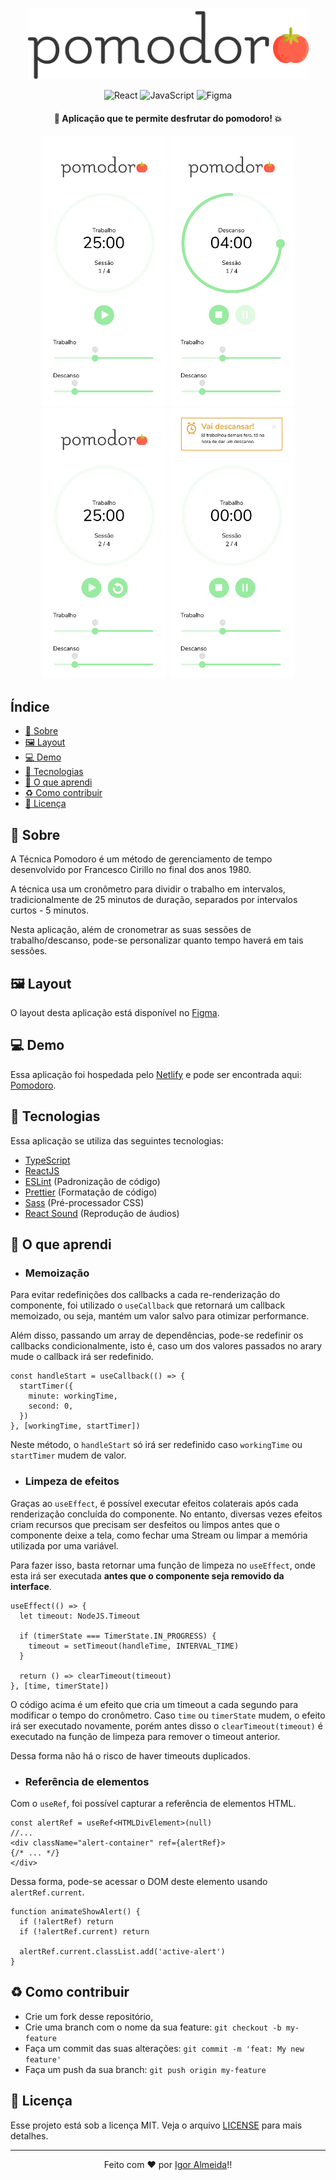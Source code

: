 <!-- Logo -->

<p align="center">
  <img alt="Project Logo" width="450px" src="./.github/logo.svg" />
<p>

<!-- Badges -->

<p align="center">
  <img alt="React" src="https://img.shields.io/badge/react%20-%2320232a.svg?&style=for-the-badge&logo=react"/>
  <img alt="JavaScript" src="https://img.shields.io/badge/typescript%20-%23323330.svg?style=for-the-badge&logo=typescript"/>
  <img alt="Figma" src="https://img.shields.io/badge/figma%20-%23F24E1E.svg?&style=for-the-badge&logo=figma&logoColor=white"/>
</p>

<!-- Description -->

<h4 align="center">
	🚀 Aplicação que te permite desfrutar do pomodoro! 💥
</h4>

<!-- Project Design -->

<p align="center">
  <img alt="Project Design 1" width="200px" src="./.github/design-1.jpg" />
  <img alt="Project Design 2" width="200px" src="./.github/design-2.jpg" />
  <img alt="Project Design 3" width="200px" src="./.github/design-3.jpg" />
  <img alt="Project Design 4" width="200px" src="./.github/design-4.jpg" />
<p>

<!-- Summary -->

<h2>Índice</h2>

- [:bookmark: Sobre](#bookmark-sobre)
- [:framed_picture: Layout](#framed_picture-layout)
- [:computer: Demo](#computer-demo)
- [:rocket: Tecnologias](#rocket-tecnologias)
- [:book: O que aprendi](#book-o-que-aprendi)
- [:recycle: Como contribuir](#recycle-como-contribuir)
- [:memo: Licença](#memo-licença)

<a id="sobre"></a>

## :bookmark: Sobre

A Técnica Pomodoro é um método de gerenciamento de tempo desenvolvido por Francesco Cirillo no final dos anos 1980.

A técnica usa um cronômetro para dividir o trabalho em intervalos, tradicionalmente de 25 minutos de duração, separados por intervalos curtos - 5 minutos.

Nesta aplicação, além de cronometrar as suas sessões de trabalho/descanso, pode-se personalizar quanto tempo haverá em tais sessões.

<a id="layout"></a>

## :framed_picture: Layout

O layout desta aplicação está disponível no [Figma](https://www.figma.com/file/7u1JrbxEDbY72ZF6bYsX9N/Pomodoro-App?node-id=0%3A1).

<a id="demo"></a>

## :computer: Demo

Essa aplicação foi hospedada pelo [Netlify](https://www.netlify.com/) e pode ser encontrada aqui: [Pomodoro](https://pomodoro-iguzinho.netlify.app/).

<a id="tecnologias"></a>

## :rocket: Tecnologias

Essa aplicação se utiliza das seguintes tecnologias:

-  [TypeScript](https://www.typescriptlang.org/)
-  [ReactJS](https://reactjs.org/)
-  [ESLint](https://eslint.org/) (Padronização de código)
-  [Prettier](https://prettier.io/) (Formatação de código)
-  [Sass](https://sass-lang.com/) (Pré-processador CSS)
-  [React Sound](https://github.com/leoasis/react-sound) (Reprodução de áudios)

<a id="o-que-aprendi"></a>

## :book: O que aprendi
- ### Memoização
Para evitar redefinições dos callbacks a cada re-renderização do componente, foi utilizado o `useCallback` que retornará um callback memoizado, ou seja, mantém um valor salvo para otimizar performance.

Além disso, passando um array de dependências, pode-se redefinir os callbacks condicionalmente, isto é, caso um dos valores passados no arary mude o callback irá ser redefinido.
```tsx
const handleStart = useCallback(() => {
  startTimer({
    minute: workingTime,
    second: 0,
  })
}, [workingTime, startTimer])
```
Neste método, o `handleStart` só irá ser redefinido caso `workingTime` ou `startTimer` mudem de valor.

- ### Limpeza de efeitos
Graças ao `useEffect`, é possível executar efeitos colaterais após cada renderização concluída do componente. No entanto, diversas vezes efeitos criam recursos que precisam ser desfeitos ou limpos antes que o componente deixe a tela, como fechar uma Stream ou limpar a memória utilizada por uma variável.

Para fazer isso, basta retornar uma função de limpeza no `useEffect`, onde esta irá ser executada **antes que o componente seja removido da interface**.
```tsx
useEffect(() => {
  let timeout: NodeJS.Timeout

  if (timerState === TimerState.IN_PROGRESS) {
    timeout = setTimeout(handleTime, INTERVAL_TIME)
  }

  return () => clearTimeout(timeout)
}, [time, timerState])
```
O código acima é um efeito que cria um timeout a cada segundo para modificar o tempo do cronômetro. Caso `time` ou `timerState` mudem, o efeito irá ser executado novamente, porém antes disso o `clearTimeout(timeout)` é executado na função de limpeza para remover o timeout anterior.

Dessa forma não há o risco de haver timeouts duplicados.

- ### Referência de elementos
Com o `useRef`, foi possível capturar a referência de elementos HTML.
```tsx
const alertRef = useRef<HTMLDivElement>(null)
//...
<div className="alert-container" ref={alertRef}>
{/* ... */}
</div>
```
Dessa forma, pode-se acessar o DOM deste elemento usando `alertRef.current`.
```tsx
function animateShowAlert() {
  if (!alertRef) return
  if (!alertRef.current) return

  alertRef.current.classList.add('active-alert')
}
```
<a id="como-contribuir"></a>

## :recycle: Como contribuir

- Crie um fork desse repositório,
- Crie uma branch com o nome da sua feature: `git checkout -b my-feature`
- Faça um commit das suas alterações: `git commit -m 'feat: My new feature'`
- Faça um push da sua branch: `git push origin my-feature`


<a id="licenca"></a>

## :memo: Licença

Esse projeto está sob a licença MIT. Veja o arquivo [LICENSE](LICENSE) para mais detalhes.

---
<p align="center">
  Feito com ❤️ por <a href="https://github.com/igooralm192" target="_blank">Igor Almeida</a>!!
</p>